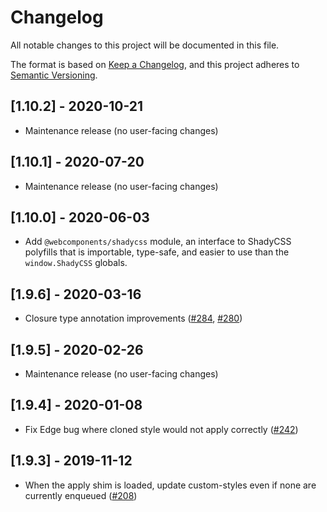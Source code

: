 # Changelog

All notable changes to this project will be documented in this file.

The format is based on [Keep a Changelog](https://keepachangelog.com/en/1.0.0/),
and this project adheres to [Semantic Versioning](https://semver.org/spec/v2.0.0.html).

<!-- ## [Unreleased] -->

## [1.10.2] - 2020-10-21

- Maintenance release (no user-facing changes)

## [1.10.1] - 2020-07-20

- Maintenance release (no user-facing changes)

## [1.10.0] - 2020-06-03

- Add `@webcomponents/shadycss` module, an interface to ShadyCSS polyfills that
  is importable, type-safe, and easier to use than the `window.ShadyCSS`
  globals.

## [1.9.6] - 2020-03-16

- Closure type annotation improvements ([#284](https://github.com/webcomponents/polyfills/pull/284), [#280](https://github.com/webcomponents/polyfills/pull/280))

## [1.9.5] - 2020-02-26

- Maintenance release (no user-facing changes)

## [1.9.4] - 2020-01-08

- Fix Edge bug where cloned style would not apply correctly
  ([#242](https://github.com/webcomponents/polyfills/pull/242))

## [1.9.3] - 2019-11-12

- When the apply shim is loaded, update custom-styles even if none are currently
  enqueued ([#208](https://github.com/webcomponents/polyfills/pull/208))
